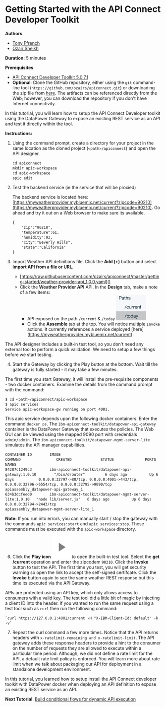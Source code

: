 # Getting Started with the API Connect Developer Toolkit

**Authors** 
* [Tony Ffrench](https://github.com/tonyffrench)
* [Ozair Sheikh](https://github.com/ozairs)

**Duration:** 5 minutes

**Prerequisites**
* [API Connect Developer Toolkit 5.0.7.1](https://www.ibm.com/support/knowledgecenter/SSMNED_5.0.0/com.ibm.apic.toolkit.doc/tapim_cli_install.html)
* **Optional**: Clone the GitHub repository, either using the `git` command-line tool (`https://github.com/ozairs/apiconnect.git`) or downloading the zip file from [here](https://github.com/ozairs/apiconnect/archive/master.zip). The artifacts can be referenced directly from the Web; however, you can download the repository if you don't have Internet connectivity.

In this tutorial, you will learn how to setup the API Connect Developer toolkit using the DataPower Gateway to expose an existing REST service as an API and test it directly within the tool.

**Instructions:** 

1. Using the command prompt, create a directory for your project in the same location as the cloned project (`<path>/apiconnect`) and open the API designer.
	```
	cd apiconnect
	mkdir apic-workspace
	cd apic-workspace
	apic edit
	```
2. Test the backend service (ie the service that will be proxied)
	
	The backend service is located here: [https://myweatherprovider.mybluemix.net/current?zipcode=90210](https://myweatherprovider.mybluemix.net/current?zipcode=90210). Go ahead and try it out on a Web browser to make sure its available. 
	```
	{
		"zip":"90210",
		"temperature":61,
		"humidity":93,
		"city":"Beverly Hills",
		"state":"California"
	}
	```
3. Import Weather API definitions file. Click the **Add (+)** button and select **Import API from a file or URL**. 
	* [https://raw.githubusercontent.com/ozairs/apiconnect/master/getting-started/weather-provider-api_1.0.0.yaml]() 
    * Click the **Weather Provider API** API. In the **Design** tab, make a note of a few items:
    	* API exposed on the path `/current` & `/today`
		![alt](images/paths.png)
		* Click the **Assemble** tab at the top. You will notice multiple `Invoke` actions. It currently references a service deployed [here] (https://myweatherprovider.mybluemix.net/current).
		
The API designer includes a built-in test tool, so you don't need any external tool to perform a quick validation. We need to setup a few things before we start testing.

4. Start the Gateway by clicking the Play button at the bottom. Wait till the gateway is fully started - it may take a few minutes. 

  The first time you start Gateway, it will install the pre-requisite components - two docker containers. Examine the details from the command prompt with the command:
  ```
  $ cd <path>/apiconnect/apic-workspace
  $ apic services
  Service apic-workspace-gw running on port 4001.
  ```
  This apic service depends upon the following docker containers. Enter the command `docker ps`. The `ibm-apiconnect-toolkit/datapower-api-gateway` container is the DataPower Gateway that executes the policies. The Web GUI can be viewed using the mapped 9090 port with credentials `admin/admin`. The `ibm-apiconnect-toolkit/datapower-mgmt-server-lite` simulates the API manager capabilities.
  ```
  CONTAINER ID        IMAGE                                                      COMMAND                CREATED             STATUS              PORTS                                                                                            NAMES
84287c1249c3        ibm-apiconnect-toolkit/datapower-api-gateway:1.0.10        "/bin/drouter"         6 days ago          Up 6 days           0.0.0.0:32797->80/tcp, 0.0.0.0:4001->443/tcp, 0.0.0.0:32796->5554/tcp, 0.0.0.0:32795->9090/tcp   apiassembly_datapower-api-gateway_1
634b3dcfeed0        ibm-apiconnect-toolkit/datapower-mgmt-server-lite:1.0.10   "node lib/server.js"   6 days ago          Up 6 days           0.0.0.0:32794->2443/tcp                                                                          apiassembly_datapower-mgmt-server-lite_1
  ```
  **Note:** If you run into errors, you can manually start / stop the gateway with the commands `apic services:start` and `apic services:stop`. These commands must be executed with the `apic-workspace` directory.

6. Click the **Play icon** ![alt](images/play.png) to open the built-in test tool. Select the **get /current** operation and enter the zipcodem `90210`. Click the **Invoke** button to test the API. The first time you test, you will get security warning so open the link to accept the self-signed certifcate. Click the **Invoke** button again to see the same weather REST response but this time its executed via the API Gateway.

APIs are protected using an API key, which only allows access to consumers with a valid key.
The test tool did a little bit of magic by injecting a client ID into the header. If you wanted to run the same request using a test tool such as `curl` then run the following command:

	`curl https://127.0.0.1:4001/current -H "X-IBM-Client-Id: default" -k -v`

7. Repeat the curl command a few more times. Notice that the API returns headers with `x-ratelimit-remaining and x-ratelimit-limit`. The API gateway adds these response headers to provide a hint to the consumer on the number of requests they are allowed to execute within a particular time period. Although, we did not define a rate limit for the API, a default rate limit policy is enforced. You will learn more about rate limit when we talk about packaging our API for deployment in a standalone development environment.

In this tutorial, you learned how to setup install the API Connect developer toolkit with DataPower docker when deploying an API definition to expose an existing REST service as an API.

**Next Tutorial**: [Build conditional flows for dynamic API execution](../master/conditional/README.md)